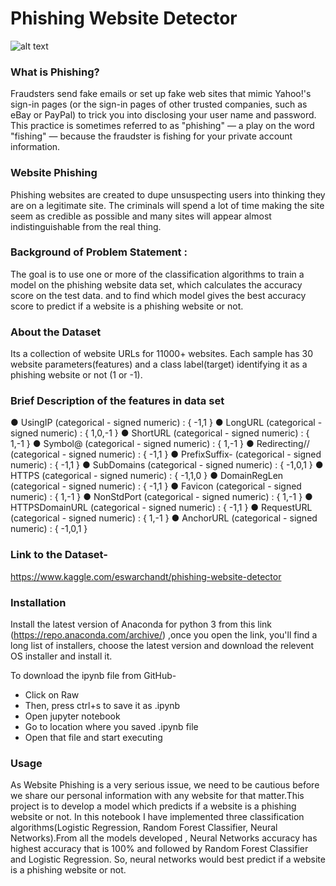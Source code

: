 # Phishing Website Detector

![alt text](https://www.nextadvisor.com/blog/wp-content/uploads/2017/05/bigstock-Phishing-website-92767220.jpg)

### What is Phishing?
Fraudsters send fake emails or set up fake web sites that mimic Yahoo!'s sign-in pages (or the sign-in pages of other trusted companies, such as eBay or PayPal) to trick you into disclosing your user name and password. This practice is sometimes referred to as "phishing" — a play on the word "fishing" — because the fraudster is fishing for your private account information.

### Website Phishing
Phishing websites are created to dupe unsuspecting users into thinking they are on a legitimate site. The criminals will spend a lot of time making the site seem as credible as possible and many sites will appear almost indistinguishable from the real thing.

### Background of Problem Statement :
The goal is to use one or more of the classification algorithms to train a model on the phishing website data set, which calculates the accuracy score on the test data. and to find which model gives the best accuracy score to predict if a website is a phishing website or not.

### About the Dataset
Its a collection of website URLs for 11000+ websites. Each sample has 30 website parameters(features) and a class label(target) identifying it as a phishing website or not (1 or -1).

### Brief Description of the features in data set

● UsingIP (categorical - signed numeric) : { -1,1 } ● LongURL (categorical - signed numeric) : { 1,0,-1 } ● ShortURL (categorical - signed numeric) : { 1,-1 } ● Symbol@ (categorical - signed numeric) : { 1,-1 } ● Redirecting// (categorical - signed numeric) : { -1,1 } ● PrefixSuffix- (categorical - signed numeric) : { -1,1 } ● SubDomains (categorical - signed numeric) : { -1,0,1 } ● HTTPS (categorical - signed numeric) : { -1,1,0 } ● DomainRegLen (categorical - signed numeric) : { -1,1 } ● Favicon (categorical - signed numeric) : { 1,-1 } ● NonStdPort (categorical - signed numeric) : { 1,-1 } ● HTTPSDomainURL (categorical - signed numeric) : { -1,1 } ● RequestURL (categorical - signed numeric) : { 1,-1 } ● AnchorURL (categorical - signed numeric) : { -1,0,1 }

### Link to the Dataset- 
https://www.kaggle.com/eswarchandt/phishing-website-detector

### Installation
Install the latest version of Anaconda for python 3 from this link (https://repo.anaconda.com/archive/) ,once you open the link, you'll find a long list of installers, choose the latest version and download the relevent OS installer and install it.

To download the ipynb file from GitHub-

* Click on Raw
* Then, press ctrl+s to save it as .ipynb
* Open jupyter notebook
* Go to location where you saved .ipynb file
* Open that file and start executing

### Usage

As Website Phishing is a very serious issue, we need to be cautious before we share our personal information with any website for that matter.This project is to develop a model which predicts if a website is a phishing website or not. In this notebook I have implemented three classification algorithms(Logistic Regression, Random Forest Classifier, Neural Networks).From all the models developed , Neural Networks accuracy has highest accuracy that is 100% and followed by Random Forest Classifier and Logistic Regression. So, neural networks would best predict if a website is a phishing website or not.
 

